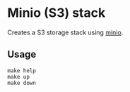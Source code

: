 # Minio (S3) stack

Creates a S3 storage stack using [minio](https://docs.min.io/docs/deploy-minio-on-docker-swarm.html).

## Usage

```console
make help
make up
make down
```
